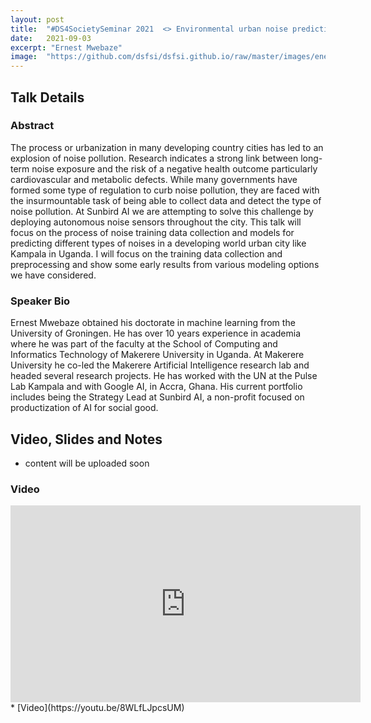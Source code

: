 ```yaml
---
layout: post
title:  "#DS4SocietySeminar 2021  <> Environmental urban noise prediction for Kampala city"
date:   2021-09-03
excerpt: "Ernest Mwebaze"
image:  "https://github.com/dsfsi/dsfsi.github.io/raw/master/images/enerst.png"
---
```


## Talk Details
### Abstract
The process or urbanization in many developing country cities has led to an explosion of noise pollution. Research indicates a strong link between long-term noise exposure and the risk of a negative health outcome particularly cardiovascular and metabolic defects. While many governments have formed some type of regulation to curb noise pollution, they are faced with the insurmountable task of being able to collect data and detect the type of noise pollution. At Sunbird AI we are attempting to solve this challenge by deploying autonomous noise sensors throughout the city. This talk will focus on the process of noise training data collection and models for predicting different types of noises in a developing world urban city like Kampala in Uganda. I will focus on the training data collection and preprocessing and show some early results from various modeling options we have considered.


### Speaker Bio
Ernest Mwebaze obtained his doctorate in machine learning from the University of Groningen. He has over 10 years experience in academia where he was part of the faculty at the School of Computing and Informatics Technology of Makerere University in Uganda. At Makerere University he co-led the Makerere Artificial Intelligence research lab and headed several research projects. He has worked with the UN at the Pulse Lab Kampala and with Google AI, in Accra, Ghana. His current portfolio includes being the Strategy Lead at Sunbird AI, a non-profit focused on productization of AI for social good.



## Video, Slides and Notes

* content will be uploaded soon
    
### Video
<iframe width="560" height="315" src="https://youtu.be/8WLfLJpcsUM" frameborder="0" allow="accelerometer; autoplay; encrypted-media; gyroscope; picture-in-picture" allowfullscreen></iframe>
* [Video](https://youtu.be/8WLfLJpcsUM)




